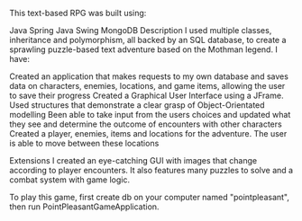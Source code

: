 This text-based RPG was built using:

Java
Spring
Java Swing
MongoDB
Description
I used multiple classes, inheritance and polymorphism, all backed by an SQL database, to create a sprawling puzzle-based text adventure based on the Mothman legend. I have:

Created an application that makes requests to my own database and saves data on characters, enemies, locations, and game items, allowing the user to save their progress
Created a Graphical User Interface using a JFrame.
Used structures that demonstrate a clear grasp of Object-Orientated modelling
Been able to take input from the users choices and updated what they see and determine the outcome of encounters with other characters
Created a player, enemies, items and locations for the adventure. The user is able to move between these locations

Extensions
I created an eye-catching GUI with images that change according to player encounters. It also features many puzzles to solve and a combat system with game logic.

To play this game, first create db on your computer named "pointpleasant", then run PointPleasantGameApplication. 